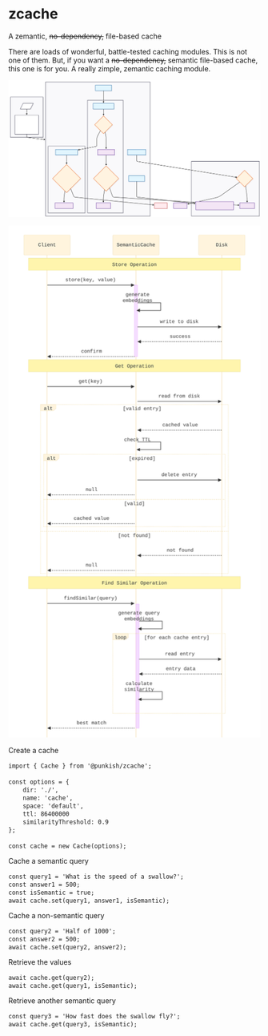 # zcache

A zemantic, ~~no-dependency,~~ file-based cache

There are loads of wonderful, battle-tested caching modules. This is not one of them. But, if you want a ~~no-dependency,~~ semantic file-based cache, this one is for you. A really zimple, zemantic caching module.

![architecture](assets/zcache.svg)

![flow](assets/semcache.svg)

Create a cache

```
import { Cache } from '@punkish/zcache';

const options = {
    dir: './',
    name: 'cache',
    space: 'default',
    ttl: 86400000
    similarityThreshold: 0.9
};

const cache = new Cache(options);
```

Cache a semantic query

```
const query1 = 'What is the speed of a swallow?';
const answer1 = 500;
const isSemantic = true;
await cache.set(query1, answer1, isSemantic);
```

Cache a non-semantic query

```
const query2 = 'Half of 1000';
const answer2 = 500;
await cache.set(query2, answer2);
```

Retrieve the values

```
await cache.get(query2);
await cache.get(query1, isSemantic);
```

Retrieve another semantic query

```
const query3 = 'How fast does the swallow fly?';
await cache.get(query3, isSemantic);
```